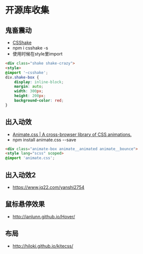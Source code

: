 # 开源库收集

## 鬼畜震动
  - [CSShake](http://elrumordelaluz.github.io/csshake/)
  - npm i csshake -s
  - 使用时候在style里import

```html
<div class="shake shake-crazy">
<style>
@import '~csshake';
div.shake-box {
    display: inline-block;
    margin: auto;
    width: 300px;
    height: 200px;
    background-color: red;
}
```

## 出入动效
  - [Animate.css | A cross-browser library of CSS animations.](https://animate.style/)
  - npm install animate.css --save
```html
<div class="animate-box animate__animated animate__bounce">
<style lang="scss" scoped>
@import 'animate.css';
```

## 出入动效2
  - https://www.jq22.com/yanshi2754



## 鼠标悬停效果
  - http://ianlunn.github.io/Hover/


## 布局
  - http://hiloki.github.io/kitecss/